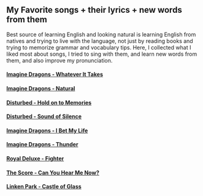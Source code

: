 ## My Favorite songs + their lyrics + new words from them

Best source of learning English and looking natural is learning English from natives and trying to live with the language, not just by reading books and trying to memorize grammar and vocabulary tips. Here, I collected what I liked most about songs, I tried to sing with them, and learn new words from them, and also improve my pronunciation.

#### [Imagine Dragons - Whatever It Takes](Image_Dragons/01-whatever_it_takes.md)
#### [Imagine Dragons - Natural](Image_Dragons/02-natural.md)
#### [Disturbed - Hold on to Memories](Disturbed/01-hold_on_to_memories.md)
#### [Disturbed - Sound of Silence](Disturbed/02-sound_of_silence.md)
#### [Imagine Dragons - I Bet My Life](Image_Dragons/03-I_Bet_My_Life.md)
#### [Imagine Dragons - Thunder](Image_Dragons/04-Thunder.md)
#### [Royal Deluxe - Fighter](Royal_Deluxe/01-fighter.md)
#### [The Score - Can You Hear Me Now?](The_Score/01-Can_You_Hear_Me_Now.md)
#### [Linken Park - Castle of Glass](Linken_Park/01-castle_of_glass.md)